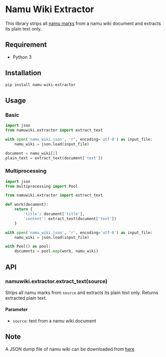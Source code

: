 # Namu Wiki Extractor
This library strips all [namu marks](https://namu.wiki/w/나무위키:문법%20도움말) from a namu wiki document and extracts its plain text only.

## Requirement
- Python 3

## Installation
```bash
pip install namu-wiki-extractor
```

## Usage
### Basic
```python
import json
from namuwiki.extractor import extract_text

with open('namu_wiki.json', 'r', encoding='utf-8') as input_file:
    namu_wiki = json.load(input_file)

document = namu_wiki[1]
plain_text = extract_text(document['text'])
```

### Multiprocessing
```python
import json
from multiprocessing import Pool

from namuwiki.extractor import extract_text

def work(document):
    return {
        'title': document['title'],
        'content': extract_text(document['text'])
    }

with open('namu_wiki.json', 'r', encoding='utf-8') as input_file:
    namu_wiki = json.load(input_file)

with Pool() as pool:
    documents = pool.map(work, namu_wiki)
```

## API
### namuwiki.extractor.extract_text(source)
Strips all namu marks from `source` and extracts its plain text only. Returns extracted plain text.

#### Parameter
- `source`: text from a namu wiki document

## Note
A JSON dump file of namu wiki can be downloaded from [here](https://namu.wiki/w/%EB%82%98%EB%AC%B4%EC%9C%84%ED%82%A4:%EB%8D%B0%EC%9D%B4%ED%84%B0%EB%B2%A0%EC%9D%B4%EC%8A%A4%20%EB%8D%A4%ED%94%84)
